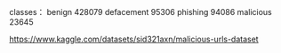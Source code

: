 classes：
        benign        428079
        defacement     95306
        phishing       94086
        malicious      23645

https://www.kaggle.com/datasets/sid321axn/malicious-urls-dataset